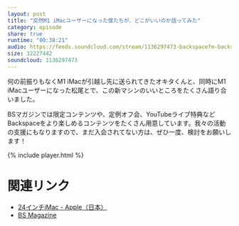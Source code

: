 ```yaml
---
layout: post
title: "突然M1 iMacユーザーになった僕たちが、どこがいいのか語ってみた"
category: episode
share: true
runtime: "00:38:21"
audio: https://feeds.soundcloud.com/stream/1136297473-backspacefm-backspacefm-zatsudan1.mp3
size: 32227442
soundcloud: 1136297473
---
```


何の前振りもなくM1 iMacが引越し先に送られてきたオキタくんと、同時にM1 iMacユーザーになった松尾とで、この新マシンのいいところをたくさん語り合いました。

BSマガジンでは限定コンテンツや、定例オフ会、YouTubeライブ特典などBackspaceをより楽しめるコンテンツをたくさん用意しています。我々の活動の支援にもなりますので、まだ入会されてない方は、ぜひ一度、検討をお願いします！

{% include player.html %}

# 関連リンク
* [24インチiMac - Apple（日本）](https://www.apple.com/jp/imac-24/)
* [BS Magazine](https://note.com/drikin/m/m55ec296b7655)

